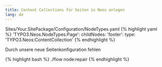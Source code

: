 ```yaml
---
title: Content Collections für Seiten in Neos anlegen
lang: de
---
```


Sites/Your.SitePackage/Configuration/NodeTypes.yaml
{% highlight yaml %}
'TYPO3.Neos.NodeTypes:Page':
  childNodes:
    'footer':
      type: 'TYPO3.Neos:ContentCollection'
{% endhighlight %}

Durch unsere neue Seitenkonfiguration fehlen

{% highlight bash %}
./flow node:repair
{% endhighlight %}
